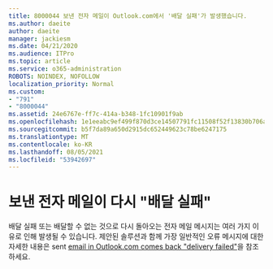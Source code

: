 ```yaml
---
title: 8000044 보낸 전자 메일이 Outlook.com에서 '배달 실패'가 발생했습니다.
ms.author: daeite
author: daeite
manager: jackiesm
ms.date: 04/21/2020
ms.audience: ITPro
ms.topic: article
ms.service: o365-administration
ROBOTS: NOINDEX, NOFOLLOW
localization_priority: Normal
ms.custom:
- "791"
- "8000044"
ms.assetid: 24e6767e-ff7c-414a-b348-1fc10901f9ab
ms.openlocfilehash: 1e1eeabc9ef499f870d3ce14507791fc11508f52f13830b706ad1044c98454c2
ms.sourcegitcommit: b5f7da89a650d2915dc652449623c78be6247175
ms.translationtype: MT
ms.contentlocale: ko-KR
ms.lasthandoff: 08/05/2021
ms.locfileid: "53942697"
---
```

# <a name="sent-email-comes-back-delivery-failed"></a>보낸 전자 메일이 다시 "배달 실패"

배달 실패 또는 배달할 수 없는 것으로 다시 돌아오는 전자 메일 메시지는 여러 가지 이유로 인해 발생될 수 있습니다. 제안된 솔루션과 함께 가장 일반적인 오류 메시지에 대한 자세한 내용은 sent [email in Outlook.com comes back "delivery failed"](https://support.office.com/article/45e048ac-f7b1-4c0f-b525-081cb34f1062?wt.mc_id=Office_Outlook_com_Alchemy)을 참조하세요.
  
